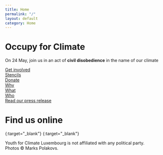 ```yaml
---
title: Home
permalink: "/"
layout: default
category: Home
---
```


# Occupy for Climate

<span class="big">On 24 May,</span> join us in an act of <span class="sec">**civil disobedience**</span> in the name of our climate


<div class="action">
    <div class="amod wide">
        <a href="get-involved">Get involved</a>
    </div>
    <div class="amod">
        <a href="stencils">Stencils</a>
    </div>
    <div class="amod">
        <a href="donate">Donate</a>
    </div>
    <div class="amod">
        <a href="why">Why</a>
    </div>
    <div class="amod">
        <a href="what">What</a>
    </div>
    <div class="amod">
        <a href="who">Who</a>
    </div>
    <div class="amod small">
        <a href="press/en"><span>Read our press release</span></a>
    </div>
</div>

# Find us online

[<i class="fab fa-facebook"></i>](https://www.facebook.com/events/430147554456065/){:target="_blank"}
[<i class="fab fa-instagram"></i>](https://instagram.com/youthforclimatelux){:target="_blank"}

<span class="footer">Youth for Climate Luxembourg is not affiliated with any political party. Photos © Marks Polakovs.</span>
